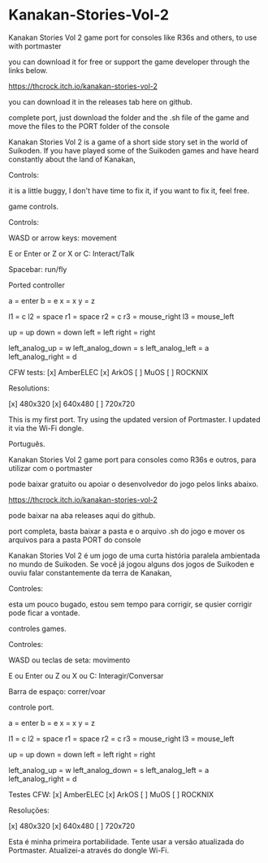 # Kanakan-Stories-Vol-2


Kanakan Stories Vol 2 game port for consoles like R36s and others, to use with portmaster

you can download it for free or support the game developer through the links below.

https://thcrock.itch.io/kanakan-stories-vol-2

you can download it in the releases tab here on github.

complete port, just download the folder and the .sh file of the game and move the files to the PORT folder of the console

Kanakan Stories Vol 2 is a game of a short side story set in the world of Suikoden. If you have played some of the Suikoden games and have heard constantly about the land of Kanakan,

Controls:

it is a little buggy, I don't have time to fix it, if you want to fix it, feel free.

game controls.

Controls:

WASD or arrow keys: movement

E or Enter or Z or X or C: Interact/Talk

Spacebar: run/fly

Ported controller

a = enter b = e x = x y = z

l1 = c l2 = space r1 = space r2 = c r3 = mouse_right l3 = mouse_left

up = up down = down left = left right = right

left_analog_up = w left_analog_down = s left_analog_left = a left_analog_right = d

CFW tests: [x] AmberELEC [x] ArkOS [ ] MuOS [ ] ROCKNIX

Resolutions:

[x] 480x320 [x] 640x480 [ ] 720x720

This is my first port. Try using the updated version of Portmaster. I updated it via the Wi-Fi dongle.

Português.

Kanakan Stories Vol 2 game port para consoles como R36s e outros, para utilizar com o portmaster

pode baixar gratuito ou apoiar o desenvolvedor do jogo pelos links abaixo.

https://thcrock.itch.io/kanakan-stories-vol-2

pode baixar na aba releases aqui do github.

port completa, basta baixar a pasta e o arquivo .sh do jogo e mover os arquivos para a pasta PORT do console

Kanakan Stories Vol 2 é um jogo de uma curta história paralela ambientada no mundo de Suikoden. Se você já jogou alguns dos jogos de Suikoden e ouviu falar constantemente da terra de Kanakan,

Controles:

esta um pouco bugado, estou sem tempo para corrigir, se qusier corrigir pode ficar a vontade.

controles games.

Controles:

WASD ou teclas de seta: movimento

E ou Enter ou Z ou X ou C: Interagir/Conversar

Barra de espaço: correr/voar

controle port.

a = enter b = e x = x y = z

l1 = c l2 = space r1 = space r2 = c r3 = mouse_right l3 = mouse_left

up = up down = down left = left right = right

left_analog_up = w left_analog_down = s left_analog_left = a left_analog_right = d

Testes CFW: [x] AmberELEC [x] ArkOS [ ] MuOS [ ] ROCKNIX

Resoluções:

[x] 480x320 [x] 640x480 [ ] 720x720

Esta é minha primeira portabilidade. Tente usar a versão atualizada do Portmaster. Atualizei-a através do dongle Wi-Fi.
